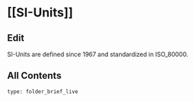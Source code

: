 # [[SI-Units]] 

## Edit

SI-Units are defined since 1967 and standardized in ISO_80000. 

## All Contents


```ccard
type: folder_brief_live
```

